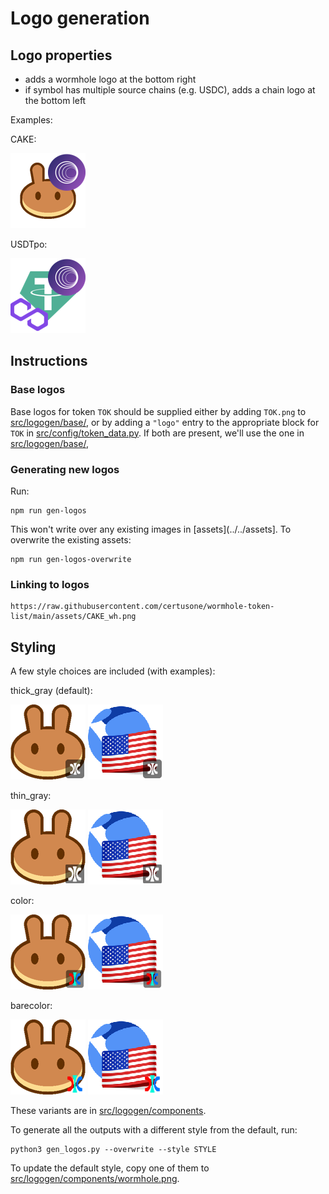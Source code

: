 Logo generation
=================

## Logo properties
* adds a wormhole logo at the bottom right
* if symbol has multiple source chains (e.g. USDC), adds a chain logo at the bottom left

Examples:

CAKE:

![CAKE](../../assets/CAKE_wh.png)

USDTpo:

![USDTpo](../../assets/USDTpo_wh.png)

## Instructions

### Base logos
Base logos for token `TOK` should be supplied either by adding `TOK.png` to [src/logogen/base/](base/),
or by adding a `"logo"` entry to the appropriate block for `TOK` in [src/config/token_data.py](../config/token_data.py).
If both are present, we'll use the one in [src/logogen/base/](base/),

### Generating new logos
Run:
```
npm run gen-logos
```

This won't write over any existing images in [assets](../../assets].  To overwrite the existing assets:
```
npm run gen-logos-overwrite
```

### Linking to logos
```
https://raw.githubusercontent.com/certusone/wormhole-token-list/main/assets/CAKE_wh.png
```

## Styling

A few style choices are included (with examples):

thick_gray (default):

![CAKE](examples/CAKE_wh_thick_gray.png)
![UST](examples/UST_wh_thick_gray.png)

thin_gray:

![CAKE](examples/CAKE_wh_thin_gray.png)
![UST](examples/UST_wh_thin_gray.png)

color:

![CAKE](examples/CAKE_wh_color.png)
![UST](examples/UST_wh_color.png)

barecolor:

![CAKE](examples/CAKE_wh_barecolor.png)
![UST](examples/UST_wh_barecolor.png)

These variants are in [src/logogen/components](components/).

To generate all the outputs with a different style from the default, run:
```
python3 gen_logos.py --overwrite --style STYLE
```

To update the default style, copy one of them to [src/logogen/components/wormhole.png](components/wormhole.png).